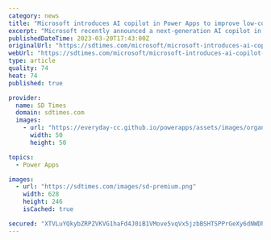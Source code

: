 ```yaml
---
category: news
title: "Microsoft introduces AI copilot in Power Apps to improve low-code development"
excerpt: "Microsoft recently announced a next-generation AI copilot in Microsoft Power Apps in order to enable users to build an application, and the data behind it, by describing what they need through several steps of conversation. According to the company ..."
publishedDateTime: 2023-03-20T17:43:00Z
originalUrl: "https://sdtimes.com/microsoft/microsoft-introduces-ai-copilot-in-power-apps-to-improve-low-code-development/"
webUrl: "https://sdtimes.com/microsoft/microsoft-introduces-ai-copilot-in-power-apps-to-improve-low-code-development/"
type: article
quality: 74
heat: 74
published: true

provider:
  name: SD Times
  domain: sdtimes.com
  images:
    - url: "https://everyday-cc.github.io/powerapps/assets/images/organizations/sdtimes.com-50x50.jpg"
      width: 50
      height: 50

topics:
  - Power Apps

images:
  - url: "https://sdtimes.com/images/sd-premium.png"
    width: 628
    height: 246
    isCached: true

secured: "XTVLuYQkybZRPZVKVG1haFd4J0iB1VMove5vqVx5jzbBSHTSPPrGeXy6dNWDhpKQOvMOJGQohLyKPFLd4C2x2OPcevx9xa0FN4FV0OyXJ//+wl3WwIt7ICIaQ6xNhI3A/EQq6BFatyak3AvWxBADi5/t3PJM3DjR3vUMUxLdNxVw6HlBkPvx2nMEvyaXv7/ydmBIlWW3KO7lbPFYzMcOyb7DWy9L6nnHW5DVSEU+nc6j5i+Mm6dFVpow9MPbE4ftYb631qr8Mo4uVtXqadThWI1RCGYWlNJutqNMkS5rETTsBb/6Z0XlgFvO8dBN3ap2I8wxu2LNUu2Ek83R0Usg3JaMVFA83c3ajRETxsVmJDI=;IXRUN2rb76jAxpWSLBxWQA=="
---
```


